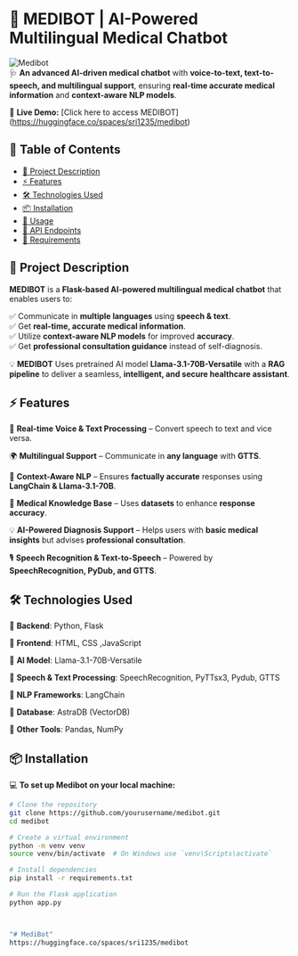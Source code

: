 # 🤖 MEDIBOT | AI-Powered Multilingual Medical Chatbot  

![Medibot](https://img.shields.io/badge/AI%20Chatbot-Medical-blue?style=for-the-badge)  
🩺 **An advanced AI-driven medical chatbot** with **voice-to-text, text-to-speech, and multilingual support**, ensuring **real-time accurate medical information** and **context-aware NLP models**.  

🔗 **Live Demo:** [Click here to access MEDIBOT] (https://huggingface.co/spaces/sri1235/medibot)
## 📌 Table of Contents  
- [📜 Project Description](#-project-description)  
- [⚡ Features](#-features)  
- [🛠️ Technologies Used](#-technologies-used)  
- [📦 Installation](#-installation)  
- [🚀 Usage](#-usage)  
- [📜 API Endpoints](#-api-endpoints)  
- [🔧 Requirements](#-requirements)   



## 📜 Project Description  
**MEDIBOT** is a **Flask-based AI-powered multilingual medical chatbot** that enables users to: 

✅ Communicate in **multiple languages** using **speech & text**.  
✅ Get **real-time, accurate medical information**.  
✅ Utilize **context-aware NLP models** for improved **accuracy**.                                                                            
✅ Get **professional consultation guidance** instead of self-diagnosis.  

💡 **MEDIBOT** Uses pretrained AI model **Llama-3.1-70B-Versatile** with a **RAG pipeline** to deliver  a seamless, **intelligent, and secure healthcare assistant**.  



## ⚡ Features  
🚀 **Real-time Voice & Text Processing** – Convert speech to text and vice versa.  

🌍 **Multilingual Support** – Communicate in **any language** with **GTTS**. 

🧠 **Context-Aware NLP** – Ensures **factually accurate** responses using **LangChain & Llama-3.1-70B**.

🔬 **Medical Knowledge Base** – Uses **datasets** to enhance **response accuracy**.  

💡 **AI-Powered Diagnosis Support** – Helps users with **basic medical insights** but advises **professional consultation**.  

🎙️ **Speech Recognition & Text-to-Speech** – Powered by **SpeechRecognition, PyDub, and GTTS**.  


## 🛠️ Technologies Used  

🔹 **Backend**: Python, Flask  

🔹 **Frontend**: HTML, CSS ,JavaScript

🔹 **AI Model**: Llama-3.1-70B-Versatile 

🔹 **Speech & Text Processing**: SpeechRecognition, PyTTsx3, Pydub, GTTS 

🔹 **NLP Frameworks**: LangChain

🔹 **Database**: AstraDB (VectorDB)

🔹 **Other Tools**: Pandas, NumPy 


## 📦 Installation  
💻 **To set up Medibot on your local machine:**  

```bash
# Clone the repository
git clone https://github.com/yourusername/medibot.git
cd medibot

# Create a virtual environment
python -m venv venv
source venv/bin/activate  # On Windows use `venv\Scripts\activate`

# Install dependencies
pip install -r requirements.txt

# Run the Flask application
python app.py



"# MediBot" 
https://huggingface.co/spaces/sri1235/medibot
